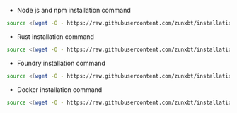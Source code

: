 - Node js and npm installation command
```bash
source <(wget -O - https://raw.githubusercontent.com/zunxbt/installation/main/node.sh)
```
- Rust installation command
```bash
source <(wget -O - https://raw.githubusercontent.com/zunxbt/installation/main/rust.sh)
```
- Foundry installation command
```bash
source <(wget -O - https://raw.githubusercontent.com/zunxbt/installation/main/foundry.sh)
```
- Docker installation command
```bash
source <(wget -O - https://raw.githubusercontent.com/zunxbt/installation/main/docker.sh)
```
